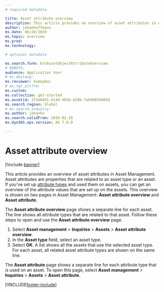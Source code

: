 ```yaml
---
# required metadata

title: Asset attribute overview
description: This article provides an overview of asset attributes in Asset Management.
author: johanhoffmann
ms.date: 06/26/2019
ms.topic: overview
ms.prod: 
ms.technology: 

# optional metadata

ms.search.form: EntAssetObjectAttributeOverview
# ROBOTS: 
audience: Application User
# ms.devlang: 
ms.reviewer: kamaybac
# ms.tgt_pltfrm: 
ms.custom:
ms.collection: get-started
ms.assetid: 2f3e0441-414d-402b-b28b-7ab0d650d658
ms.search.region: Global
# ms.search.industry: 
ms.author: johanho
ms.search.validFrom: 2016-02-28
ms.dyn365.ops.version: AX 7.0.0

---
```


# Asset attribute overview

[!include [banner](../../includes/banner.md)]

 

This article provides an overview of asset attributes in Asset Management. Asset attributes are properties that are related to an asset type or an asset. If you've set up [attribute types](../setup-for-functional-locations/specification-types.md) and used them on assets, you can get an overview of the attribute values that are set up on the assets. This overview is shown on two pages in Asset Management: **Asset attribute overview** and **Asset attribute**.

The **Asset attribute overview** page shows a separate line for each asset. The line shows all attribute types that are related to that asset. Follow these steps to open and use the **Asset attribute overview** page.

1. Select **Asset management** \> **Inquiries** \> **Assets** \> **Asset attribute overview**.
2. In the **Asset type** field, select an asset type.
3. Select **OK**. A list shows all the assets that use the selected asset type. For each asset, all related asset attribute types are shown on the same line.

The **Asset attribute** page shows a separate line for each attribute type that is used on an asset. To open this page, select **Asset management** \> **Inquiries** \> **Assets** \> **Asset attribute**.


[!INCLUDE[footer-include](../../../includes/footer-banner.md)]